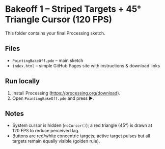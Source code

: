 # Bakeoff 1 – Striped Targets + 45° Triangle Cursor (120 FPS)

This folder contains your final Processing sketch.

## Files
- `PointingBakeOff.pde` – main sketch
- `index.html` – simple GitHub Pages site with instructions & download links

## Run locally
1. Install Processing (https://processing.org/download).
2. Open `PointingBakeOff.pde` and press ▶.

## Notes
- System cursor is hidden (`noCursor()`); a red triangle (45°) is drawn at 120 FPS to reduce perceived lag.
- Buttons are red/white concentric targets; active target pulses but all targets remain equally visible (golden rule).